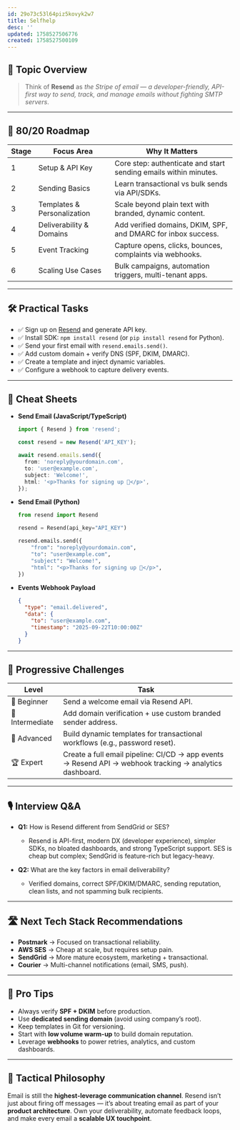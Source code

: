 ```yaml
---
id: 29o73c53l64piz5kovyk2w7
title: Selfhelp
desc: ''
updated: 1758527506776
created: 1758527500109
---
```


## 📌 Topic Overview

> Think of **Resend** as *the Stripe of email — a developer-friendly, API-first way to send, track, and manage emails without fighting SMTP servers*.

---

## 🚀 80/20 Roadmap

| Stage | Focus Area                  | Why It Matters                                                   |
| ----- | --------------------------- | ---------------------------------------------------------------- |
| 1     | Setup & API Key             | Core step: authenticate and start sending emails within minutes. |
| 2     | Sending Basics              | Learn transactional vs bulk sends via API/SDKs.                  |
| 3     | Templates & Personalization | Scale beyond plain text with branded, dynamic content.           |
| 4     | Deliverability & Domains    | Add verified domains, DKIM, SPF, and DMARC for inbox success.    |
| 5     | Event Tracking              | Capture opens, clicks, bounces, complaints via webhooks.         |
| 6     | Scaling Use Cases           | Bulk campaigns, automation triggers, multi-tenant apps.          |

---

## 🛠️ Practical Tasks

* ✅ Sign up on [Resend](https://resend.com) and generate API key.
* ✅ Install SDK: `npm install resend` (or `pip install resend` for Python).
* ✅ Send your first email with `resend.emails.send()`.
* ✅ Add custom domain + verify DNS (SPF, DKIM, DMARC).
* ✅ Create a template and inject dynamic variables.
* ✅ Configure a webhook to capture delivery events.

---

## 🧾 Cheat Sheets

* **Send Email (JavaScript/TypeScript)**

  ```ts
  import { Resend } from 'resend';

  const resend = new Resend('API_KEY');

  await resend.emails.send({
    from: 'noreply@yourdomain.com',
    to: 'user@example.com',
    subject: 'Welcome!',
    html: '<p>Thanks for signing up 🚀</p>',
  });
  ```

* **Send Email (Python)**

  ```python
  from resend import Resend

  resend = Resend(api_key="API_KEY")

  resend.emails.send({
      "from": "noreply@yourdomain.com",
      "to": "user@example.com",
      "subject": "Welcome!",
      "html": "<p>Thanks for signing up 🚀</p>",
  })
  ```

* **Events Webhook Payload**

  ```json
  {
    "type": "email.delivered",
    "data": {
      "to": "user@example.com",
      "timestamp": "2025-09-22T10:00:00Z"
    }
  }
  ```

---

## 🎯 Progressive Challenges

| Level           | Task                                                                                                    |
| --------------- | ------------------------------------------------------------------------------------------------------- |
| 🥉 Beginner     | Send a welcome email via Resend API.                                                                    |
| 🥈 Intermediate | Add domain verification + use custom branded sender address.                                            |
| 🥇 Advanced     | Build dynamic templates for transactional workflows (e.g., password reset).                             |
| 🏆 Expert       | Create a full email pipeline: CI/CD → app events → Resend API → webhook tracking → analytics dashboard. |

---

## 🎙️ Interview Q\&A

* **Q1:** How is Resend different from SendGrid or SES?

  * Resend is API-first, modern DX (developer experience), simpler SDKs, no bloated dashboards, and strong TypeScript support. SES is cheap but complex; SendGrid is feature-rich but legacy-heavy.

* **Q2:** What are the key factors in email deliverability?

  * Verified domains, correct SPF/DKIM/DMARC, sending reputation, clean lists, and not spamming bulk recipients.

---

## 🛣️ Next Tech Stack Recommendations

* **Postmark** → Focused on transactional reliability.
* **AWS SES** → Cheap at scale, but requires setup pain.
* **SendGrid** → More mature ecosystem, marketing + transactional.
* **Courier** → Multi-channel notifications (email, SMS, push).

---

## 🧠 Pro Tips

* Always verify **SPF + DKIM** before production.
* Use **dedicated sending domain** (avoid using company’s root).
* Keep templates in Git for versioning.
* Start with **low volume warm-up** to build domain reputation.
* Leverage **webhooks** to power retries, analytics, and custom dashboards.

---

## 🧬 Tactical Philosophy

Email is still the **highest-leverage communication channel**. Resend isn’t just about firing off messages — it’s about treating email as part of your **product architecture**. Own your deliverability, automate feedback loops, and make every email a **scalable UX touchpoint**.

